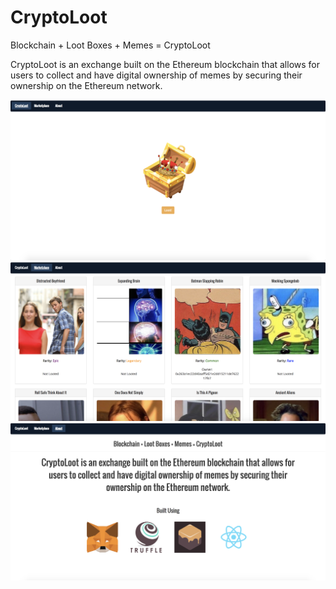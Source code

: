 # CryptoLoot
Blockchain + Loot Boxes + Memes = CryptoLoot

CryptoLoot is an exchange built on the Ethereum blockchain that allows for users to collect and have digital ownership of memes by securing their ownership on the Ethereum network.

![alt text](screenshots/LootBox.png "The Loot Page")
![alt text](screenshots/Marketplace.png "The Memes Page")
![alt text](screenshots/About.png "The About Page")
